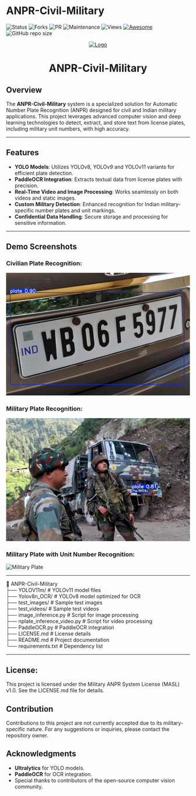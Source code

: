 # ANPR-Civil-Military

![Status](https://img.shields.io/website-up-down-green-red/https/avlinktree.vercel.app/.svg)
![Forks](https://img.shields.io/github/forks/ADITYAVOFFICIAL/ANPR-Civil-Military.svg)
![PR](https://img.shields.io/github/issues-pr/ADITYAVOFFICIAL/ANPR-Civil-Military.svg)
![Maintenance](https://img.shields.io/badge/Maintained%3F-yes-green.svg)
![Views](https://views.whatilearened.today/views/github/ADITYAVOFFICIAL/ANPR-Civil-Military.svg)
[![Awesome](https://awesome.re/badge.svg)](https://awesome.re)
![GitHub repo size](https://img.shields.io/github/repo-size/ADITYAVOFFICIAL/ANPR-Civil-Military)

<p align="center">
  <a href="#">
    <img alt="Logo" height="150" width="300" src="https://images.livemint.com/img/2020/08/04/1600x900/20200722017L_1596550154426_1596550162189.jpg">
  </a>
</p>

<h1 align="center">ANPR-Civil-Military</h1>

## Overview  

The **ANPR-Civil-Military** system is a specialized solution for Automatic Number Plate Recognition (ANPR) designed for civil and Indian military applications. This project leverages advanced computer vision and deep learning technologies to detect, extract, and store text from license plates, including military unit numbers, with high accuracy.

---

## Features  

- **YOLO Models**: Utilizes YOLOv8, YOLOv9 and YOLOv11 variants for efficient plate detection.
- **PaddleOCR Integration**: Extracts textual data from license plates with precision.
- **Real-Time Video and Image Processing**: Works seamlessly on both videos and static images.
- **Custom Military Detection**: Enhanced recognition for Indian military-specific number plates and unit markings.
- **Confidential Data Handling**: Secure storage and processing for sensitive information.

---

## Demo Screenshots  

### Civilian Plate Recognition:  
![Civilian Plate](https://raw.githubusercontent.com/ADITYAVOFFICIAL/ANPR-Civil-Military/refs/heads/main/inference/Yolov8l-Civil.jpg)  

### Military Plate Recognition:  
![Military Plate](https://raw.githubusercontent.com/ADITYAVOFFICIAL/ANPR-Civil-Military/refs/heads/main/inference/Yolov8l-Military.jpg) 

### Military Plate with Unit Number Recognition:  
![Military Plate](https://raw.githubusercontent.com/ADITYAVOFFICIAL/ANPR-Civil-Military/refs/heads/main/inference/Yolov8l-Military-Unit.jpg)

---

📂 ANPR-Civil-Military  
├── YOLOV11m/                   # YOLOv11 model files  
├── Yolov8n_OCR/                # YOLOv8 model optimized for OCR  
├── test_images/                # Sample test images  
├── test_videos/                # Sample test videos  
├── image_inference.py          # Script for image processing  
├── nplate_inference_video.py   # Script for video processing  
├── PaddleOCR.py                # PaddleOCR integration  
├── LICENSE.md                  # License details  
├── README.md                   # Project documentation  
└── requirements.txt            # Dependency list  

---

## License:
This project is licensed under the Military ANPR System License (MASL) v1.0. See the LICENSE.md file for details.

## Contribution
Contributions to this project are not currently accepted due to its military-specific nature. For any suggestions or inquiries, please contact the repository owner.


## Acknowledgments
- **Ultralytics** for YOLO models.  
- **PaddleOCR** for OCR integration.  
- Special thanks to contributors of the open-source computer vision community.  
